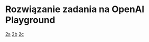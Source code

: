 # Rozwiązanie zadania na OpenAI Playground

[2a](https://platform.openai.com/playground/p/D9itomku9WEnFIM19bYujHTL)
[2b](https://platform.openai.com/playground/p/xSGuW16qmBtiItHWkk7KN24H)
[2c](https://platform.openai.com/playground/p/Fpq5LYvqGClxoa1Tl90RzVaq)
